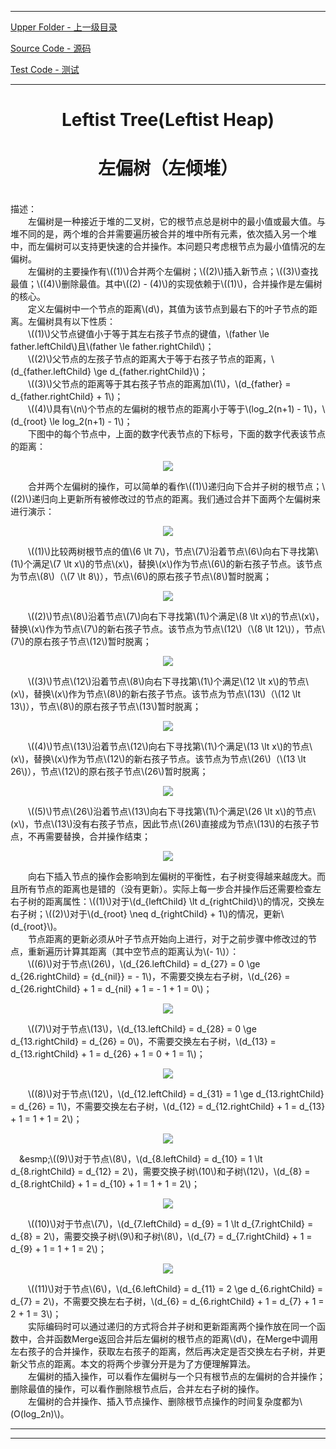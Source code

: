 <script type="text/javascript" async src="//cdn.bootcss.com/mathjax/2.7.0/MathJax.js?config=TeX-AMS-MML_HTMLorMML"></script>
<script type="text/javascript" async src="https://cdnjs.cloudflare.com/ajax/libs/mathjax/2.7.1/MathJax.js?config=TeX-MML-AM_CHTML"></script>


--------
[Upper Folder - 上一级目录](../)

[Source Code - 源码](https://github.com/zhaochenyou/Way-to-Algorithm/blob/master/src/DataStructure/LeftistTree.hpp)

[Test Code - 测试](https://github.com/zhaochenyou/Way-to-Algorithm/blob/master/src/DataStructure/LeftistTree.cpp)


--------

<div>
<h1 align="center">Leftist Tree(Leftist Heap)</h1>
<h1 align="center">左偏树（左倾堆）</h1>
<br>
描述： <br>
&emsp;&emsp;左偏树是一种接近于堆的二叉树，它的根节点总是树中的最小值或最大值。与堆不同的是，两个堆的合并需要遍历被合并的堆中所有元素，依次插入另一个堆中，而左偏树可以支持更快速的合并操作。本问题只考虑根节点为最小值情况的左偏树。 <br>
&emsp;&emsp;左偏树的主要操作有\((1)\)合并两个左偏树；\((2)\)插入新节点；\((3)\)查找最值；\((4)\)删除最值。其中\((2) - (4)\)的实现依赖于\((1)\)，合并操作是左偏树的核心。 <br>
&emsp;&emsp;定义左偏树中一个节点的距离\(d\)，其值为该节点到最右下的叶子节点的距离。左偏树具有以下性质： <br>
&emsp;&emsp;\((1)\)父节点键值小于等于其左右孩子节点的键值，\(father \le father.leftChild\)且\(father \le father.rightChild\)； <br>
&emsp;&emsp;\((2)\)父节点的左孩子节点的距离大于等于右孩子节点的距离，\(d_{father.leftChild} \ge d_{father.rightChild}\)； <br>
&emsp;&emsp;\((3)\)父节点的距离等于其右孩子节点的距离加\(1\)，\(d_{father} = d_{father.rightChild} + 1\)； <br>
&emsp;&emsp;\((4)\)具有\(n\)个节点的左偏树的根节点的距离小于等于\(log_2⁡(n+1) - 1\)，\(d_{root} \le log_2⁡(n+1) - 1\)； <br>
&emsp;&emsp;下图中的每个节点中，上面的数字代表节点的下标号，下面的数字代表该节点的距离： <br>
<p align="center"><img src="../res/LeftistTree1.png" /></p>
&emsp;&emsp;合并两个左偏树的操作，可以简单的看作\((1)\)递归向下合并子树的根节点；\((2)\)递归向上更新所有被修改过的节点的距离。我们通过合并下面两个左偏树来进行演示： <br>
<p align="center"><img src="../res/LeftistTree2.png" /></p>
&emsp;&emsp;\((1)\)比较两树根节点的值\(6 \lt 7\)，节点\(7\)沿着节点\(6\)向右下寻找第\(1\)个满足\(7 \lt x\)的节点\(x\)，替换\(x\)作为节点\(6\)的新右孩子节点。该节点为节点\(8\)（\(7 \lt 8\)），节点\(6\)的原右孩子节点\(8\)暂时脱离； <br>
<p align="center"><img src="../res/LeftistTree3.png" /></p>
&emsp;&emsp;\((2)\)节点\(8\)沿着节点\(7\)向右下寻找第\(1\)个满足\(8 \lt x\)的节点\(x\)，替换\(x\)作为节点\(7\)的新右孩子节点。该节点为节点\(12\)（\(8 \lt 12\)），节点\(7\)的原右孩子节点\(12\)暂时脱离； <br>
<p align="center"><img src="../res/LeftistTree4.png" /></p>
&emsp;&emsp;\((3)\)节点\(12\)沿着节点\(8\)向右下寻找第\(1\)个满足\(12 \lt x\)的节点\(x\)，替换\(x\)作为节点\(8\)的新右孩子节点。该节点为节点\(13\)（\(12 \lt 13\)），节点\(8\)的原右孩子节点\(13\)暂时脱离； <br>
<p align="center"><img src="../res/LeftistTree5.png" /></p>
&emsp;&emsp;\((4)\)节点\(13\)沿着节点\(12\)向右下寻找第\(1\)个满足\(13 \lt x\)的节点\(x\)，替换\(x\)作为节点\(12\)的新右孩子节点。该节点为节点\(26\)（\(13 \lt 26\)），节点\(12\)的原右孩子节点\(26\)暂时脱离； <br>
<p align="center"><img src="../res/LeftistTree6.png" /></p>
&emsp;&emsp;\((5)\)节点\(26\)沿着节点\(13\)向右下寻找第\(1\)个满足\(26 \lt x\)的节点\(x\)，节点\(13\)没有右孩子节点，因此节点\(26\)直接成为节点\(13\)的右孩子节点，不再需要替换，合并操作结束； <br>
<p align="center"><img src="../res/LeftistTree7.png" /></p>
&emsp;&emsp;向右下插入节点的操作会影响到左偏树的平衡性，右子树变得越来越庞大。而且所有节点的距离也是错的（没有更新）。实际上每一步合并操作后还需要检查左右子树的距离属性：\((1)\)对于\(d_{leftChild} \lt d_{rightChild}\)的情况，交换左右子树；\((2)\)对于\(d_{root} \neq d_{rightChild} + 1\)的情况，更新\(d_{root}\)。 <br>
&emsp;&emsp;节点距离的更新必须从叶子节点开始向上进行，对于之前步骤中修改过的节点，重新遍历计算其距离（其中空节点的距离认为\(- 1\)）： <br>
&emsp;&emsp;\((6)\)对于节点\(26\)，\(d_{26.leftChild} = d_{27} = 0 \ge d_{26.rightChild} = {d_{nil}} = - 1\)，不需要交换左右子树，\(d_{26} = d_{26.rightChild} + 1 = d_{nil} + 1 = - 1 + 1 = 0\)； <br>
<p align="center"><img src="../res/LeftistTree8.png" /></p>
&emsp;&emsp;\((7)\)对于节点\(13\)，\(d_{13.leftChild} = d_{28} = 0 \ge d_{13.rightChild} = d_{26} = 0\)，不需要交换左右子树，\(d_{13} = d_{13.rightChild} + 1 = d_{26} + 1 = 0 + 1 = 1\)； <br>
<p align="center"><img src="../res/LeftistTree9.png" /></p>
&emsp;&emsp;\((8)\)对于节点\(12\)，\(d_{12.leftChild} = d_{31} = 1 \ge d_{13.rightChild} = d_{26} = 1\)，不需要交换左右子树，\(d_{12} = d_{12.rightChild} + 1 = d_{13} + 1 = 1 + 1 = 2\)； <br>
<p align="center"><img src="../res/LeftistTree10.png" /></p>
&emsp;&esmp;\((9)\)对于节点\(8\)，\(d_{8.leftChild} = d_{10} = 1 \lt d_{8.rightChild} = d_{12} = 2\)，需要交换子树\(10\)和子树\(12\)，\(d_{8} = d_{8.rightChild} + 1 = d_{10} + 1 = 1 + 1 = 2\)； <br>
<p align="center"><img src="../res/LeftistTree10.png" /></p>
&emsp;&emsp;\((10)\)对于节点\(7\)，\(d_{7.leftChild} = d_{9} = 1 \lt d_{7.rightChild} = d_{8} = 2\)，需要交换子树\(9\)和子树\(8\)，\(d_{7} = d_{7.rightChild} + 1 = d_{9} + 1 = 1 + 1 = 2\)； <br>
<p align="center"><img src="../res/LeftistTree11.png" /></p>
&emsp;&emsp;\((11)\)对于节点\(6\)，\(d_{6.leftChild} = d_{11} = 2 \ge d_{6.rightChild} = d_{7} = 2\)，不需要交换左右子树，\(d_{6} = d_{6.rightChild} + 1 = d_{7} + 1 = 2 + 1 = 3\)； <br>
&emsp;&emsp;实际编码时可以通过递归的方式将合并子树和更新距离两个操作放在同一个函数中，合并函数Merge返回合并后左偏树的根节点的距离\(d\)，在Merge中调用左右孩子的合并操作，获取左右孩子的距离，然后再决定是否交换左右子树，并更新父节点的距离。本文的将两个步骤分开是为了方便理解算法。 <br>
&emsp;&emsp;左偏树的插入操作，可以看作左偏树与一个只有根节点的左偏树的合并操作；删除最值的操作，可以看作删除根节点后，合并左右子树的操作。 <br>
&emsp;&emsp;左偏树的合并操作、插入节点操作、删除根节点操作的时间复杂度都为\(O(log_2⁡n)\)。 <br>
</div>


--------
--------
